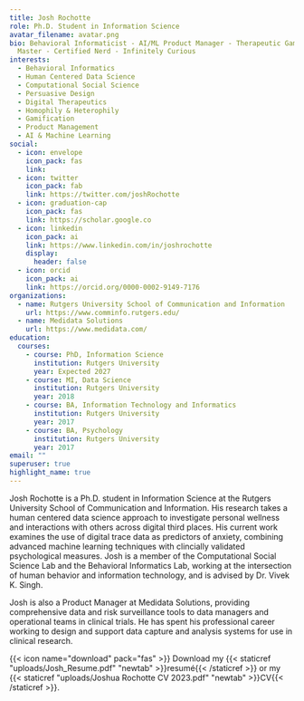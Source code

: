 ```yaml
---
title: Josh Rochotte
role: Ph.D. Student in Information Science
avatar_filename: avatar.png
bio: Behavioral Informaticist - AI/ML Product Manager - Therapeutic Game
  Master - Certified Nerd - Infinitely Curious
interests:
  - Behavioral Informatics
  - Human Centered Data Science
  - Computational Social Science
  - Persuasive Design
  - Digital Therapeutics
  - Homophily & Heterophily
  - Gamification
  - Product Management
  - AI & Machine Learning
social:
  - icon: envelope
    icon_pack: fas
    link: 
  - icon: twitter
    icon_pack: fab
    link: https://twitter.com/joshRochotte
  - icon: graduation-cap
    icon_pack: fas
    link: https://scholar.google.co
  - icon: linkedin
    icon_pack: ai
    link: https://www.linkedin.com/in/joshrochotte
    display:
      header: false
  - icon: orcid
    icon_pack: ai
    link: https://orcid.org/0000-0002-9149-7176
organizations:
  - name: Rutgers University School of Communication and Information
    url: https://www.comminfo.rutgers.edu/
  - name: Medidata Solutions
    url: https://www.medidata.com/
education:
  courses:
    - course: PhD, Information Science
      institution: Rutgers University
      year: Expected 2027
    - course: MI, Data Science
      institution: Rutgers University
      year: 2018
    - course: BA, Information Technology and Informatics
      institution: Rutgers University
      year: 2017
    - course: BA, Psychology
      institution: Rutgers University
      year: 2017
email: ""
superuser: true
highlight_name: true
---
```

Josh Rochotte is a Ph.D. student in Information Science at the Rutgers University School of Communication and Information. His research takes a human centered data science approach to investigate personal wellness and interactions with others across digital third places. His current work examines the use of digital trace data as predictors of anxiety, combining advanced machine learning techniques with clincially validated psychological measures. Josh is a member of the Computational Social Science Lab and the Behavioral Informatics Lab, working at the intersection of human behavior and information technology, and is advised by Dr. Vivek K. Singh.

Josh is also a Product Manager at Medidata Solutions, providing comprehensive data and risk surveillance tools to data managers and operational teams in clinical trials. He has spent his professional career working to design and support data capture and analysis systems for use in clinical research.

{{< icon name="download" pack="fas" >}} Download my {{< staticref "uploads/Josh_Resume.pdf" "newtab" >}}resumé{{< /staticref >}} or my {{< staticref "uploads/Joshua Rochotte CV 2023.pdf" "newtab" >}}CV{{< /staticref >}}.
